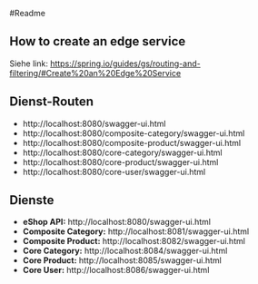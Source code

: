 #Readme

## How to create an edge service
Siehe link: https://spring.io/guides/gs/routing-and-filtering/#Create%20an%20Edge%20Service

## Dienst-Routen
- http://localhost:8080/swagger-ui.html
- http://localhost:8080/composite-category/swagger-ui.html 
- http://localhost:8080/composite-product/swagger-ui.html
- http://localhost:8080/core-category/swagger-ui.html
- http://localhost:8080/core-product/swagger-ui.html
- http://localhost:8080/core-user/swagger-ui.html

## Dienste
- **eShop API:**            http://localhost:8080/swagger-ui.html
- **Composite Category:**   http://localhost:8081/swagger-ui.html
- **Composite Product:**    http://localhost:8082/swagger-ui.html
- **Core Category:**        http://localhost:8084/swagger-ui.html
- **Core Product:**         http://localhost:8085/swagger-ui.html
- **Core User:**            http://localhost:8086/swagger-ui.html
